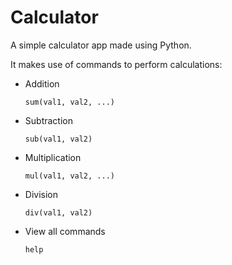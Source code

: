 # Calculator
A simple calculator app made using Python.

It makes use of commands to perform calculations:

* Addition

  `sum(val1, val2, ...)`

* Subtraction

  `sub(val1, val2)`

* Multiplication

  `mul(val1, val2, ...)`

* Division

  `div(val1, val2)`

* View all commands

  `help`
